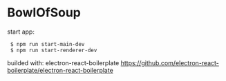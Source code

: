 # BowlOfSoup

start app:

```
 $ npm run start-main-dev
 $ npm run start-renderer-dev
```

builded with:
electron-react-boilerplate
https://github.com/electron-react-boilerplate/electron-react-boilerplate
